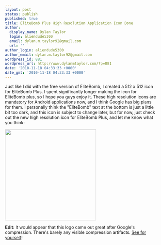 ```yaml
---
layout: post
status: publish
published: true
title: EliteBomb Plus High Resolution Application Icon Done
author:
  display_name: Dylan Taylor
  login: aliendude5300
  email: dylan.m.taylor92@gmail.com
  url: ''
author_login: aliendude5300
author_email: dylan.m.taylor92@gmail.com
wordpress_id: 881
wordpress_url: http://www.dylanmtaylor.com/?p=881
date: '2010-11-18 04:33:33 +0000'
date_gmt: '2010-11-18 04:33:33 +0000'
---
```

<p>Just like I did with the free version of EliteBomb, I created a 512 x 512 icon for EliteBomb Plus. I spent significantly longer making the icon for EliteBomb plus, so I hope you guys enjoy it. These high resolution icons are mandatory for Android applications now, and I think Google has big plans for them. I personally think the "EliteBomb" text at the bottom is just a little bit too dark, and this icon is subject to change later, but for now, just check out the new high resolution icon for EliteBomb Plus, and let me know what you think:</p>
<p><a rel="attachment wp-att-882" href="http://www.dylanmtaylor.com/2010/11/18/elitebomb-plus-high-resolution-application-icon-done/elitebomb-hires-plus/"><img class="size-medium wp-image-882 alignnone" title="EliteBomb Plus High Resolution Application Icon" src="http://www.dylanmtaylor.com/wp-content/uploads/2010/11/elitebomb-hires-plus-300x300.png" alt="" width="300" height="300" /></a></p>
<p><strong>Edit:</strong> It would appear that this logo came out great after Google's compression. There's barely any visible compression artifacts. <a href="http://www.dylanmtaylor.com/?attachment_id=884">See for yourself</a>!</p>
